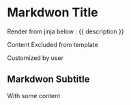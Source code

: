 # Markdwon Title

Render from jinja below :
{{ description }}

  <!-- BEGIN DOTGIT-SYNC BLOCK EXCLUDED TAG_EXCLUDE -->
Content Excluded from template

Customized by user

  <!-- END DOTGIT-SYNC BLOCK EXCLUDED TAG_EXCLUDE -->

## Markdwon Subtitle

With some content
